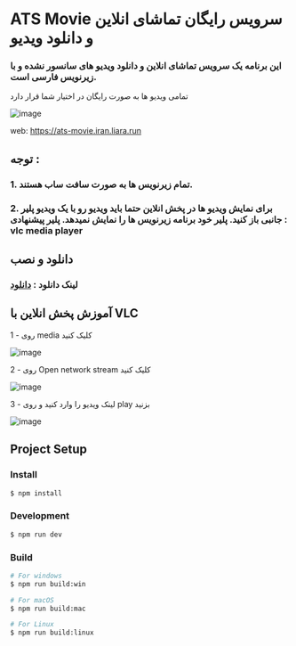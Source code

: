 # ATS Movie سرویس رایگان تماشای انلاین و دانلود ویدیو
### این برنامه یک سرویس تماشای انلاین و دانلود ویدیو های سانسور نشده و با زیرنویس فارسی است.
تمامی ویدیو ها به صورت رایگان در اختیار شما قرار دارد

![image](https://github.com/MrMiM-tfe/ats-movie/assets/103780435/f70ea77c-c913-4e26-a874-c3ba533a3660)

web: https://ats-movie.iran.liara.run


## توجه :
### 1. تمام زیرنویس ها به صورت سافت ساب هستند.
### 2. برای نمایش ویدیو ها در پخش انلاین حتما باید ویدیو رو با یک ویدیو پلیر جانبی باز کنید. پلیر خود برنامه زیرنویس ها را نمایش نمیدهد. پلیر پیشنهادی : vlc media player

## دانلود و نصب
### لینک دانلود : <a href="https://github.com/MrMiM-tfe/ats-movie/releases/download/1.5.0/ats-movie-3.0.0-setup.exe">دانلود</a>

## آموزش پخش انلاین با VLC
1 - روی media کلیک کنید

![image](https://github.com/MrMiM-tfe/ats-movie/assets/103780435/20f94a5c-1b5b-435b-be67-8a54a3465d63)

2 - روی Open network stream کلیک کنید

![image](https://github.com/MrMiM-tfe/ats-movie/assets/103780435/24d01b6b-79cc-47cd-9cdf-713ec726cdf6)

3 - لینک ویدیو را وارد کنید و روی play بزنید

![image](https://github.com/MrMiM-tfe/ats-movie/assets/103780435/018f4f33-1d67-4418-980a-ea8d13bffe20)


## Project Setup

### Install

```bash
$ npm install
```

### Development

```bash
$ npm run dev
```

### Build

```bash
# For windows
$ npm run build:win

# For macOS
$ npm run build:mac

# For Linux
$ npm run build:linux
```
